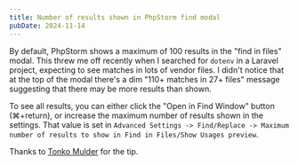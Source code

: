 ```yaml
---
title: Number of results shown in PhpStorm find modal
pubDate: 2024-11-14
---
```


By default, PhpStorm shows a maximum of 100 results in the "find in files" modal. This threw me off recently when I searched for `dotenv` in a Laravel project, expecting to see matches in lots of vendor files. I didn't notice that at the top of the modal there's a dim "110+ matches in 27+ files" message suggesting that there may be more results than shown.

To see all results, you can either click the "Open in Find Window" button (⌘+return), or increase the maximum number of results shown in the settings. That value is set in `Advanced Settings -> Find/Replace -> Maximum number of results to show in Find in Files/Show Usages preview`.

Thanks to [Tonko Mulder](https://tonkomulder.nl/) for the tip.
